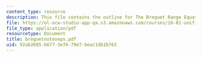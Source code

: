 ```yaml
---
content_type: resource
description: This file contains the outline for The Breguet Range Equation.
file: https://ol-ocw-studio-app-qa.s3.amazonaws.com/courses/16-01-unified-engineering-i-ii-iii-iv-fall-2005-spring-2006/92ab2685b6773e7679e7beac1db1b763_breguetnoteseps.pdf
file_type: application/pdf
resourcetype: Document
title: breguetnoteseps.pdf
uid: 92ab2685-b677-3e76-79e7-beac1db1b763
---
```

